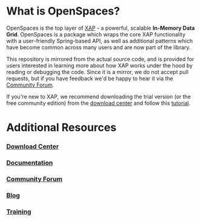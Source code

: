 # What is OpenSpaces?

OpenSpaces is the top layer of [XAP](http://www.gigaspaces.com/xap) - a powerful, scalable **In-Memory Data Grid**. OpenSpaces is a package which wraps the core XAP functionality with a user-friendly Spring-based API, as well as additional patterns which have become common across many users and are now part of the library.

This repository is mirrored from the actual source code, and is provided for users interested in learning more about how XAP works under the hood by reading or debugging the code. Since it is a mirror, we do not accept pull requests, but if you have feedback we'd be happy to hear it via the [Community Forum](http://ask.gigaspaces.org/questions/). 

If you're new to XAP, we recommend downloading the trial version (or the free community edition) from the [download center](http://www.gigaspaces.com/xap-download) and follow this [tutorial](http://docs.gigaspaces.com/sbp/first-xap-app.html).

# Additional Resources

### [Download Center](http://www.gigaspaces.com/xap-download)
### [Documentation](http://docs.gigaspaces.com/)
### [Community Forum](http://ask.gigaspaces.org/questions/)
### [Blog](http://blog.gigaspaces.com/)
### [Training](http://www.gigaspaces.com/Training)
